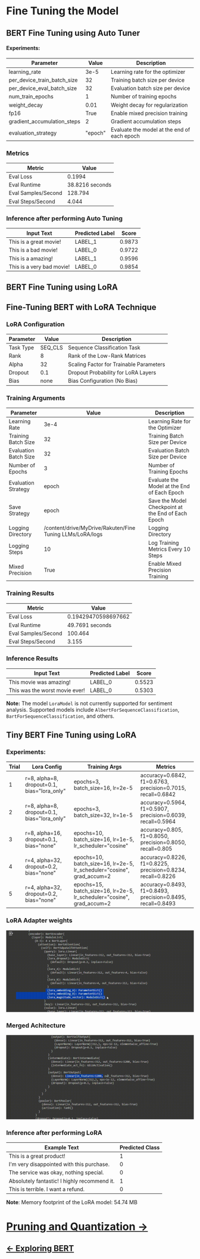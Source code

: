 # Fine Tuning the Model
## BERT Fine Tuning using Auto Tuner
#### Experiments:

| Parameter | Value | Description |
|---|---|---|
| learning_rate | 3e-5 | Learning rate for the optimizer |
| per_device_train_batch_size | 32 | Training batch size per device |
| per_device_eval_batch_size | 32 | Evaluation batch size per device |
| num_train_epochs | 1 | Number of training epochs |
| weight_decay | 0.01 | Weight decay for regularization |
| fp16 | True | Enable mixed precision training |
| gradient_accumulation_steps | 2 | Gradient accumulation steps |
| evaluation_strategy | "epoch" | Evaluate the model at the end of each epoch |

### Metrics

| Metric | Value |
|---|---|
| Eval Loss | 0.1994 |
| Eval Runtime | 38.8216 seconds |
| Eval Samples/Second | 128.794 |
| Eval Steps/Second | 4.044 |

### Inference after performing Auto Tuning

| Input Text | Predicted Label | Score |
|---|---|---|
| This is a great movie! | LABEL_1 | 0.9873 |
| This is a bad movie! | LABEL_0 | 0.9722 |
| This is a amazing! | LABEL_1 | 0.9596 |
| This is a very bad movie! | LABEL_0 | 0.9854 |


## BERT Fine Tuning using LoRA 

## Fine-Tuning BERT with LoRA Technique

### LoRA Configuration
| Parameter | Value | Description |
|---|---|---|
| Task Type | SEQ_CLS | Sequence Classification Task |
| Rank | 8 | Rank of the Low-Rank Matrices |
| Alpha | 32 | Scaling Factor for Trainable Parameters |
| Dropout | 0.1 | Dropout Probability for LoRA Layers |
| Bias | none | Bias Configuration (No Bias) |

### Training Arguments
| Parameter | Value | Description |
|---|---|---|
| Learning Rate | 3e-4 | Learning Rate for the Optimizer |
| Training Batch Size | 32 | Training Batch Size per Device |
| Evaluation Batch Size | 32 | Evaluation Batch Size per Device |
| Number of Epochs | 3 | Number of Training Epochs |
| Evaluation Strategy | epoch | Evaluate the Model at the End of Each Epoch |
| Save Strategy | epoch | Save the Model Checkpoint at the End of Each Epoch |
| Logging Directory | /content/drive/MyDrive/Rakuten/Fine Tuning LLMs/LoRA/logs | Logging Directory |
| Logging Steps | 10 | Log Training Metrics Every 10 Steps |
| Mixed Precision | True | Enable Mixed Precision Training |

### Training Results
| Metric | Value |
|---|---|
| Eval Loss | 0.19429470598697662 |
| Eval Runtime | 49.7691 seconds |
| Eval Samples/Second | 100.464 |
| Eval Steps/Second | 3.155 |

### Inference Results
| Input Text | Predicted Label | Score |
|---|---|---|
| This movie was amazing! | LABEL_0 | 0.5523 |
| This was the worst movie ever! | LABEL_0 | 0.5303 |

**Note:** The model `LoraModel` is not currently supported for sentiment analysis. Supported models include `AlbertForSequenceClassification`, `BartForSequenceClassification`, and others.

## Tiny BERT Fine Tuning using LoRA

### Experiments:
| Trial | Lora Config | Training Args | Metrics |
|---|---|---|---|
| 1 | r=8, alpha=8, dropout=0.1, bias="lora_only" | epochs=3, batch_size=16, lr=2e-5 | accuracy=0.6842, f1=0.6763, precision=0.7015, recall=0.6842 |
| 2 | r=8, alpha=8, dropout=0.1, bias="lora_only" | epochs=3, batch_size=32, lr=1e-5 | accuracy=0.5964, f1=0.5907, precision=0.6039, recall=0.5964 |
| 3 | r=8, alpha=16, dropout=0.1, bias="none" | epochs=10, batch_size=16, lr=1e-5, lr_scheduler="cosine" | accuracy=0.805, f1=0.8050, precision=0.8050, recall=0.805 |
| 4 | r=4, alpha=32, dropout=0.2, bias="none" | epochs=10, batch_size=16, lr=2e-5, lr_scheduler="cosine", grad_accum=2 | accuracy=0.8226, f1=0.8225, precision=0.8234, recall=0.8226 |
| 5 | r=4, alpha=32, dropout=0.2, bias="none" | epochs=15, batch_size=16, lr=2e-5, lr_scheduler="cosine", grad_accum=2 | accuracy=0.8493, f1=0.8493, precision=0.8495, recall=0.8493 |

### LoRA Adapter weights
![Adapter weights](./img/Stage-1/LoRA%20Adapters.gif)

### Merged Achitecture
![Merged](./img/Stage-1/LoRA%20merged%20model.gif)

### Inference after performing LoRA

| Example Text | Predicted Class |
|---|---|
| This is a great product! | 1 |
| I'm very disappointed with this purchase. | 0 |
| The service was okay, nothing special. | 0 |
| Absolutely fantastic! I highly recommend it. | 1 |
| This is terrible. I want a refund. | 0 |


**Note**: Memory footprint of the LoRA model: 54.74 MB

# [Pruning and Quantization ->](01-3_Stage-1.md)
## [<- Exploring BERT](01_Stage-1.md)

